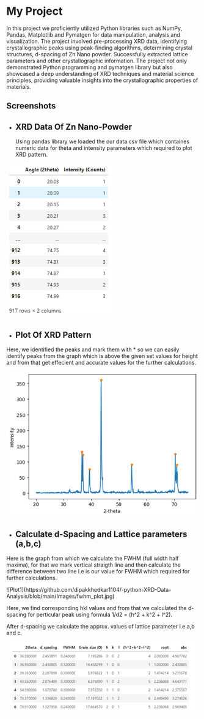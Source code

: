# My Project

 <p> In this project we proficiently utilized Python libraries such as NumPy, Pandas, Matplotlib and Pymatgen for data
manipulation, analysis and visualization. The project involved pre-processing XRD data, identifying
crystallographic peaks using peak-finding algorithms, determining crystal structures, d-spacing of Zn Nano powder.
Successfully extracted lattice parameters and other crystallographic information. The project not only demonstrated
Python programming and pymatgen library but also showcased a deep understanding of XRD techniques and
material science principles, providing valuable insights into the crystallographic properties of materials.</p>

## Screenshots
- ## XRD Data Of Zn Nano-Powder
  <p>Using pandas library we loaded the our data.csv file which containes numeric data for theta and intensity parameters which required to plot XRD pattern.</p>
  
![DATA](https://github.com/dipakkhedkar1104/-python-XRD-Data-Analysis/blob/main/image.png)

- ## Plot Of XRD Pattern
 <p> Here, we identified the peaks and mark them with * so we can easily identify peaks from the graph which is above the given set values for height and from that get effecient and accurate values for the further calculations.</p>
 
![Plot1](https://github.com/dipakkhedkar1104/-python-XRD-Data-Analysis/blob/main/Images/image.png)

- ## Calculate d-Spacing and Lattice parameters (a,b,c)
 <p> Here is the graph from which we calculate the FWHM (full width half maxima), for that we mark vertical straigth line and then calculate the difference between two line i.e is our value for FWHM which required for further calculations.</p>
 ![Plot1](https://github.com/dipakkhedkar1104/-python-XRD-Data-Analysis/blob/main/Images/fwhm_plot.jpg)
 <p> Here, we find corresponding hkl values and from that we calculated the d-spacing for perticular peak using formula 1/d2 = (h^2 + k^2 + l^2).</p>
 <p> After d-spacing we calculate the approx. values of lattice parameter i.e a,b and c. </p>
 
![Plot1](https://github.com/dipakkhedkar1104/-python-XRD-Data-Analysis/blob/main/Images/FWHM_Grain_size_abc.jpg)

